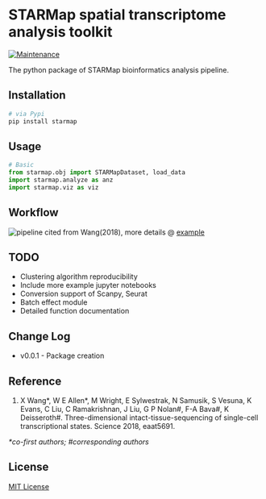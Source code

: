 # STARMap spatial transcriptome analysis toolkit

[![Maintenance](https://img.shields.io/badge/Maintained%3F-yes-green.svg)](https://GitHub.com/jiahaoh/starmap_clean/graphs/commit-activity)

The python package of STARMap bioinformatics analysis pipeline.

## Installation
```python
# via Pypi
pip install starmap
```

## Usage
```python
# Basic 
from starmap.obj import STARMapDataset, load_data
import starmap.analyze as anz
import starmap.viz as viz
```

## Workflow
![pipeline](https://jiahaoh.com/project/pipeline_example.png)
cited from Wang(2018),
more details @ [example](https://github.com/jiahaoh/starmap_clean/tree/master/examples)

## TODO
- Clustering algorithm reproducibility
- Include more example jupyter notebooks
- Conversion support of Scanpy, Seurat 
- Batch effect module
- Detailed function documentation

## Change Log
- v0.0.1 - Package creation

## Reference 
1. X Wang*, W E Allen*, M Wright, E Sylwestrak, N Samusik, S Vesuna, K Evans, C Liu, C Ramakrishnan, J Liu, G P Nolan#, F-A Bava#, K Deisseroth#. Three-dimensional intact-tissue-sequencing of single-cell transcriptional states. Science 2018, eaat5691.

_*co-first authors; #corresponding authors_

## License
[MIT License](https://github.com/jiahaoh/starmap_clean/blob/master/LICENSE.txt)